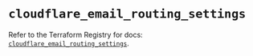 # `cloudflare_email_routing_settings`

Refer to the Terraform Registry for docs: [`cloudflare_email_routing_settings`](https://registry.terraform.io/providers/cloudflare/cloudflare/4.46.0/docs/resources/email_routing_settings).

